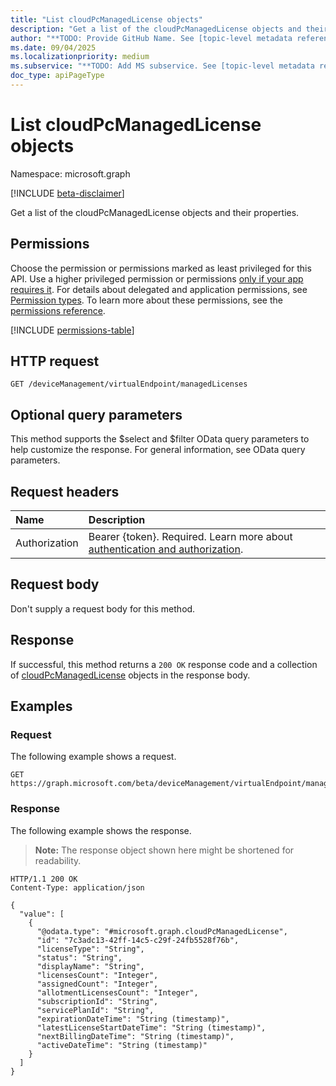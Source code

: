 ```yaml
---
title: "List cloudPcManagedLicense objects"
description: "Get a list of the cloudPcManagedLicense objects and their properties."
author: "**TODO: Provide GitHub Name. See [topic-level metadata reference](https://eng.ms/docs/products/microsoft-graph-service/microsoft-graph/document-apis/metadata)**"
ms.date: 09/04/2025
ms.localizationpriority: medium
ms.subservice: "**TODO: Add MS subservice. See [topic-level metadata reference](https://eng.ms/docs/products/microsoft-graph-service/microsoft-graph/document-apis/metadata)**"
doc_type: apiPageType
---
```


# List cloudPcManagedLicense objects

Namespace: microsoft.graph

[!INCLUDE [beta-disclaimer](../../includes/beta-disclaimer.md)]

Get a list of the cloudPcManagedLicense objects and their properties.

## Permissions

Choose the permission or permissions marked as least privileged for this API. Use a higher privileged permission or permissions [only if your app requires it](/graph/permissions-overview#best-practices-for-using-microsoft-graph-permissions). For details about delegated and application permissions, see [Permission types](/graph/permissions-overview#permission-types). To learn more about these permissions, see the [permissions reference](/graph/permissions-reference).

<!-- {
  "blockType": "permissions",
  "name": "virtualendpoint-list-managedlicenses-permissions"
}
-->
[!INCLUDE [permissions-table](../includes/permissions/virtualendpoint-list-managedlicenses-permissions.md)]

## HTTP request

<!-- {
  "blockType": "ignored"
}
-->
``` http
GET /deviceManagement/virtualEndpoint/managedLicenses
```

## Optional query parameters

This method supports the $select and $filter OData query parameters to help customize the response. For general information, see OData query parameters.

## Request headers

|Name|Description|
|:---|:---|
|Authorization|Bearer {token}. Required. Learn more about [authentication and authorization](/graph/auth/auth-concepts).|

## Request body

Don't supply a request body for this method.

## Response

If successful, this method returns a `200 OK` response code and a collection of [cloudPcManagedLicense](../resources/cloudpcmanagedlicense.md) objects in the response body.

## Examples

### Request

The following example shows a request.
<!-- {
  "blockType": "request",
  "name": "list_cloudpcmanagedlicense"
}
-->
``` http
GET https://graph.microsoft.com/beta/deviceManagement/virtualEndpoint/managedLicenses
```


### Response

The following example shows the response.
>**Note:** The response object shown here might be shortened for readability.
<!-- {
  "blockType": "response",
  "truncated": true,
  "@odata.type": "microsoft.graph.cloudPcManagedLicense"
}
-->
``` http
HTTP/1.1 200 OK
Content-Type: application/json

{
  "value": [
    {
      "@odata.type": "#microsoft.graph.cloudPcManagedLicense",
      "id": "7c3adc13-42ff-14c5-c29f-24fb5528f76b",
      "licenseType": "String",
      "status": "String",
      "displayName": "String",
      "licensesCount": "Integer",
      "assignedCount": "Integer",
      "allotmentLicensesCount": "Integer",
      "subscriptionId": "String",
      "servicePlanId": "String",
      "expirationDateTime": "String (timestamp)",
      "latestLicenseStartDateTime": "String (timestamp)",
      "nextBillingDateTime": "String (timestamp)",
      "activeDateTime": "String (timestamp)"
    }
  ]
}
```

